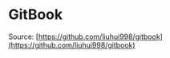 GitBook
=======

Source: [https://github.com/liuhui998/gitbook](https://github.com/liuhui998/gitbook)
